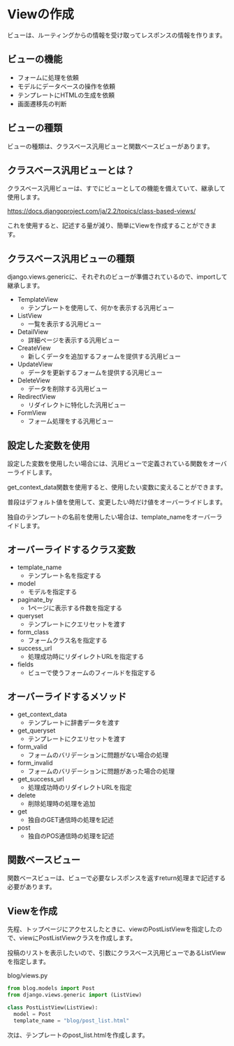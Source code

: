 # Viewの作成

ビューは、ルーティングからの情報を受け取ってレスポンスの情報を作ります。

## ビューの機能

* フォームに処理を依頼
* モデルにデータベースの操作を依頼
* テンプレートにHTMLの生成を依頼
* 画面遷移先の判断

## ビューの種類

ビューの種類は、クラスベース汎用ビューと関数ベースビューがあります。

## クラスベース汎用ビューとは？

クラスベース汎用ビューは、すでにビューとしての機能を備えていて、継承して使用します。

https://docs.djangoproject.com/ja/2.2/topics/class-based-views/

これを使用すると、記述する量が減り、簡単にViewを作成することができます。

## クラスベース汎用ビューの種類

django.views.genericに、それぞれのビューが準備されているので、importして継承します。

* TemplateView
  * テンプレートを使用して、何かを表示する汎用ビュー
* ListView
  * 一覧を表示する汎用ビュー
* DetailView
  * 詳細ページを表示する汎用ビュー
* CreateView
  * 新しくデータを追加するフォームを提供する汎用ビュー
* UpdateView
  * データを更新するフォームを提供する汎用ビュー
* DeleteView
  * データを削除する汎用ビュー
* RedirectView
  * リダイレクトに特化した汎用ビュー
* FormView
  * フォーム処理をする汎用ビュー

## 設定した変数を使用

設定した変数を使用したい場合には、汎用ビューで定義されている関数をオーバーライドします。

get_context_data関数を使用すると、使用したい変数に変えることができます。

普段はデフォルト値を使用して、変更したい時だけ値をオーバーライドします。

独自のテンプレートの名前を使用したい場合は、template_nameをオーバーライドします。

## オーバーライドするクラス変数

* template_name
  * テンプレート名を指定する
* model
  * モデルを指定する
* paginate_by
  * 1ページに表示する件数を指定する
* queryset
  * テンプレートにクエリセットを渡す
* form_class
  * フォームクラス名を指定する
* success_url
  * 処理成功時にリダイレクトURLを指定する
* fields
  * ビューで使うフォームのフィールドを指定する

## オーバーライドするメソッド

* get_context_data
  * テンプレートに辞書データを渡す
* get_queryset
  * テンプレートにクエリセットを渡す
* form_valid
  * フォームのバリデーションに問題がない場合の処理
* form_invalid
  * フォームのバリデーションに問題があった場合の処理
* get_success_url
  * 処理成功時のリダイレクトURLを指定
* delete
  * 削除処理時の処理を追加
* get
  * 独自のGET通信時の処理を記述
* post
  * 独自のPOS通信時の処理を記述

## 関数ベースビュー

関数ベースビューは、ビューで必要なレスポンスを返すreturn処理まで記述する必要があります。

## Viewを作成

先程、トップページにアクセスしたときに、viewのPostListViewを指定したので、viewにPostListViewクラスを作成します。

投稿のリストを表示したいので、引数にクラスベース汎用ビューであるListViewを指定します。

blog/views.py
```python
from blog.models import Post
from django.views.generic import (ListView)

class PostListView(ListView):
  model = Post
  template_name = "blog/post_list.html"
```

次は、テンプレートのpost_list.htmlを作成します。
